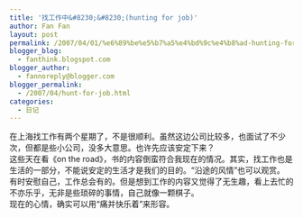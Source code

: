```yaml
---
title: '找工作中&#8230;&#8230;(hunting for job)'
author: Fan Fan
layout: post
permalink: /2007/04/01/%e6%89%be%e5%b7%a5%e4%bd%9c%e4%b8%ad-hunting-for-job/
blogger_blog:
  - fanthink.blogspot.com
blogger_author:
  - fannoreply@blogger.com
blogger_permalink:
  - /2007/04/hunt-for-job.html
categories:
  - 日记
---
```

在上海找工作有两个星期了，不是很顺利。虽然这边公司比较多，也面试了不少次，但都是些小公司，没多大意思。也许先应该安定下来？  
这些天在看《on the road》，书的内容倒蛮符合我现在的情况。其实，找工作也是生活的一部分，不能说安定的生活才是我们的目的。“沿途的风情”也可以观赏。  
有时安慰自己，工作总会有的。但是想到工作的内容又觉得了无生趣，看上去忙的不亦乐乎，无非是些琐碎的事情，自己就像一颗棋子。  
现在的心情，确实可以用“痛并快乐着”来形容。